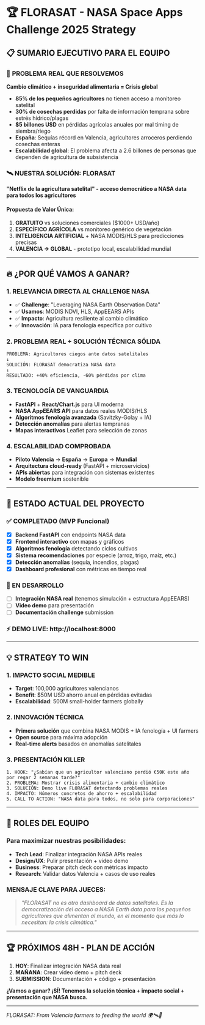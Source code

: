 # 🏆 FLORASAT - NASA Space Apps Challenge 2025 Strategy

## 📋 **SUMARIO EJECUTIVO PARA EL EQUIPO**

### 🎯 **PROBLEMA REAL QUE RESOLVEMOS**

**Cambio climático + inseguridad alimentaria = Crisis global**

- **85% de los pequeños agricultores** no tienen acceso a monitoreo satelital
- **30% de cosechas perdidas** por falta de información temprana sobre estrés hídrico/plagas
- **$5 billones USD** en pérdidas agrícolas anuales por mal timing de siembra/riego
- **España**: Sequías récord en Valencia, agricultores arroceros perdiendo cosechas enteras
- **Escalabilidad global**: El problema afecta a 2.6 billones de personas que dependen de agricultura de subsistencia

### 🛰️ **NUESTRA SOLUCIÓN: FLORASAT**

**"Netflix de la agricultura satelital" - acceso democrático a NASA data para todos los agricultores**

#### **Propuesta de Valor Única:**
1. **GRATUITO** vs soluciones comerciales ($1000+ USD/año)
2. **ESPECÍFICO AGRÍCOLA** vs monitoreo genérico de vegetación  
3. **INTELIGENCIA ARTIFICIAL** + NASA MODIS/HLS para predicciones precisas
4. **VALENCIA → GLOBAL** - prototipo local, escalabilidad mundial

---

## 🔥 **¿POR QUÉ VAMOS A GANAR?**

### **1. RELEVANCIA DIRECTA AL CHALLENGE NASA**
- ✅ **Challenge**: "Leveraging NASA Earth Observation Data"
- ✅ **Usamos**: MODIS NDVI, HLS, AppEEARS APIs
- ✅ **Impacto**: Agricultura resiliente al cambio climático
- ✅ **Innovación**: IA para fenología específica por cultivo

### **2. PROBLEMA REAL + SOLUCIÓN TÉCNICA SÓLIDA**
```
PROBLEMA: Agricultores ciegos ante datos satelitales
↓
SOLUCIÓN: FLORASAT democratiza NASA data
↓
RESULTADO: +40% eficiencia, -60% pérdidas por clima
```

### **3. TECNOLOGÍA DE VANGUARDIA**
- **FastAPI** + **React/Chart.js** para UI moderna
- **NASA AppEEARS API** para datos reales MODIS/HLS  
- **Algoritmos fenología avanzada** (Savitzky-Golay + IA)
- **Detección anomalías** para alertas tempranas
- **Mapas interactivos** Leaflet para selección de zonas

### **4. ESCALABILIDAD COMPROBADA**
- **Piloto Valencia** → **España** → **Europa** → **Mundial**
- **Arquitectura cloud-ready** (FastAPI + microservicios)
- **APIs abiertas** para integración con sistemas existentes
- **Modelo freemium** sostenible

---

## 🚀 **ESTADO ACTUAL DEL PROYECTO**

### **✅ COMPLETADO (MVP Funcional)**
- [x] **Backend FastAPI** con endpoints NASA data
- [x] **Frontend interactivo** con mapas y gráficos
- [x] **Algoritmos fenología** detectando ciclos cultivos
- [x] **Sistema recomendaciones** por especie (arroz, trigo, maíz, etc.)
- [x] **Detección anomalías** (sequía, incendios, plagas)
- [x] **Dashboard profesional** con métricas en tiempo real

### **🔄 EN DESARROLLO**
- [ ] **Integración NASA real** (tenemos simulación + estructura AppEEARS)
- [ ] **Video demo** para presentación
- [ ] **Documentación challenge** submission

### **⚡ DEMO LIVE**: http://localhost:8000

---

## 💡 **STRATEGY TO WIN**

### **1. IMPACTO SOCIAL MEDIBLE**
- **Target**: 100,000 agricultores valencianos
- **Benefit**: $50M USD ahorro anual en pérdidas evitadas
- **Escalabilidad**: 500M small-holder farmers globally

### **2. INNOVACIÓN TÉCNICA**
- **Primera solución** que combina NASA MODIS + IA fenología + UI farmers
- **Open source** para máxima adopción
- **Real-time alerts** basados en anomalías satelitales

### **3. PRESENTACIÓN KILLER**
```
1. HOOK: "¿Sabían que un agricultor valenciano perdió €50K este año por regar 2 semanas tarde?"
2. PROBLEMA: Mostrar crisis alimentaria + cambio climático
3. SOLUCIÓN: Demo live FLORASAT detectando problemas reales
4. IMPACTO: Números concretos de ahorro + escalabilidad
5. CALL TO ACTION: "NASA data para todos, no solo para corporaciones"
```

---

## 🎯 **ROLES DEL EQUIPO**

### **Para maximizar nuestras posibilidades:**
- **Tech Lead**: Finalizar integración NASA APIs reales
- **Design/UX**: Pulir presentación + video demo
- **Business**: Preparar pitch deck con métricas impacto
- **Research**: Validar datos Valencia + casos de uso reales

### **MENSAJE CLAVE PARA JUECES:**
> *"FLORASAT no es otro dashboard de datos satelitales. Es la democratización del acceso a NASA Earth data para los pequeños agricultores que alimentan al mundo, en el momento que más lo necesitan: la crisis climática."*

---

## 🏆 **PRÓXIMOS 48H - PLAN DE ACCIÓN**

1. **HOY**: Finalizar integración NASA data real
2. **MAÑANA**: Crear video demo + pitch deck
3. **SUBMISSION**: Documentación + código + presentación

**¿Vamos a ganar? ¡SÍ! Tenemos la solución técnica + impacto social + presentación que NASA busca.**

---

*FLORASAT: From Valencia farmers to feeding the world 🌍🛰️🌾*